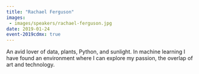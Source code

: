 ```yaml
---
title: "Rachael Ferguson"
images:
 - images/speakers/rachael-ferguson.jpg
date: 2019-01-24
event-2019cdmx: true
---
```


An avid lover of data, plants, Python, and sunlight. In machine learning I have found an environment where I can explore my passion, the overlap of art and technology.